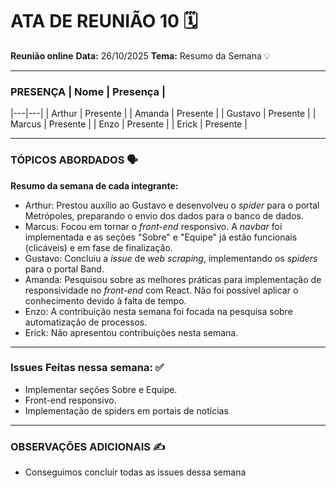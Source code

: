 # ATA DE REUNIÃO 10 🗓️

**Reunião online**
**Data:** 26/10/2025
**Tema:** Resumo da Semana 💡

---

### **PRESENÇA** | Nome | Presença |
|---|---|
| Arthur | Presente |
| Amanda | Presente |
| Gustavo | Presente |
| Marcus | Presente |
| Enzo | Presente |
| Erick | Presente |

---

### **TÓPICOS ABORDADOS** 🗣️

 **Resumo da semana de cada integrante:**
  * Arthur: Prestou auxílio ao Gustavo e desenvolveu o *spider* para o portal Metrópoles, preparando o envio dos dados para o banco de dados.
  * Marcus: Focou em tornar o *front-end* responsivo. A *navbar* foi implementada e as seções "Sobre" e "Equipe" já estão funcionais (clicáveis) e em fase de finalização.
  * Gustavo: Concluiu a *issue* de *web scraping*, implementando os *spiders* para o portal Band.
  * Amanda: Pesquisou sobre as melhores práticas para implementação de responsividade no *front-end* com React. Não foi possível aplicar o conhecimento devido à falta de tempo.
  * Enzo: A contribuição nesta semana foi focada na pesquisa sobre automatização de processos.
  * Erick: Não apresentou contribuições nesta semana.

---

### **Issues Feitas nessa semana:** ✅
  * Implementar seções Sobre e Equipe.
  * Front-end responsivo.
  * Implementação de spiders em portais de notícias

---

### **OBSERVAÇÕES ADICIONAIS** ✍️

  * Conseguimos concluir todas as issues dessa semana